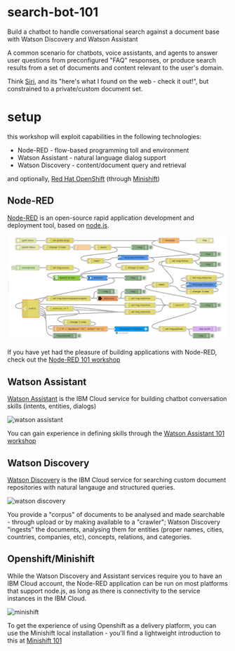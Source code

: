 # search-bot-101
Build a chatbot to handle conversational search against a document base with Watson Discovery and Watson Assistant

A common scenario for chatbots, voice assistants, and agents to answer user questions from preconfigured "FAQ" responses, or produce search results from a set of documents and content relevant to the user's domain.

Think [Siri](https://www.apple.com/siri/), and its "here's what I found on the web - check it out!", but constrained to a private/custom document set.

# setup

this workshop will exploit capabilities in the following technologies:
+ Node-RED - flow-based programming toll and environment
+ Watson Assistant - natural language dialog support
+ Watson Discovery - content/document query and retrieval

and optionally, [Red Hat OpenShift](https://www.openshift.com/) (through [Minishift](https://github.com/minishift/minishift))

## Node-RED

[Node-RED](https://nodered.org) is an open-source rapid application development and deployment tool, based on [node.js](https://nodejs.org).

![node-red](/assets/node-red.jpeg)

If you have yet had the pleasure of building applications with Node-RED, check out the [Node-RED 101 workshop](https://github.com/IBMDeveloperUK/Node-RED-Watson-101)

## Watson Assistant

[Watson Assistant](https://www.ibm.com/cloud/watson-assistant/) is the IBM Cloud service for building chatbot conversation skills (intents, entities, dialogs)

![watson assistant](/assets/watson-assistant.jpeg)

You can gain experience in defining skills through the [Watson Assistant 101 workshop](https://github.com/IBMDeveloperUK/Watson-Assistant-101)

## Watson Discovery

[Watson Discovery](https://www.ibm.com/cloud/watson-discovery) is the IBM Cloud service for searching custom document repositories with natural langauge and structured queries.

![watson discovery](/assets/watson-discovery.jpeg)

You provide a "corpus" of documents to be analysed and made searchable - through upload or by making available to a "crawler"; Watson Discovery "ingests" the documents, analysing them for entities (proper names, cities, countries, companies, etc), concepts, relations, and categories.

## Openshift/Minishift

While the Watson Discovery and Assistant services require you to have an IBM Cloud account, the Node-RED application can be run on most platforms that support node.js, as long as there is connectivity to the service instances in the IBM Cloud.

![minishift](/assets/minishift.jpeg)

To get the experience of using Openshift as a delivery platform, you can use the Minishift local installation - you'll find a lightweight introduction to this at [Minishift 101](https://github.com/IBMDeveloperUK/minishift101)
